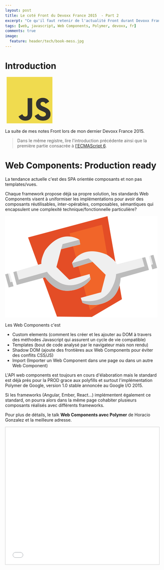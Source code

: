```yaml
---
layout: post
title: Le coté Front du Devoxx France 2015  - Part 2
excerpt: "Ce qu'il faut retenir de l'actualité Front durant Devoxx France 2015. Partie 2 : Web Components c'est déjà Production ready"
tags: [web, javascript, Web Components, Polymer, devoxx, fr]
comments: true
image:
  feature: header/tech/book-mess.jpg
---
```

# Introduction
<p class="image-pull-right">
<img src="/images/2015/js-logo.png" style="width: 150px; margin-left: 5px"/>
</p>

La suite de mes notes Front lors de mon dernier Devoxx France 2015.

> Dans le même registre, lire l'introduction précédente ainsi que la première partie consacrée à <a href="/le-cote-front-du-devoxx-france-2015-es6/">l'ECMAScript 6</a>.

<div style="clear:both"></div>

# Web Components: Production ready

La tendance actuelle c'est des SPA orientée composants et non pas templates/vues.

Chaque framework propose déjà sa propre solution, les standards Web Components visent à uniformiser les implémentations pour avoir des composants réutilisables, inter-opérables, composables, sémantiques qui encapsulent une complexité technique/fonctionnelle particulière?

<p class="image-pull-right">
<img src="/images/2015/wc-logo.svg" />
</p>

Les Web Components c'est

- Custom elements (comment les créer et les ajouter au DOM à travers des méthodes Javascript qui assurent un cycle de vie compatible)
- Templates (bout de code analysé par le navigateur mais non rendu)
- Shadow DOM (ajoute des frontières aux Web Components pour éviter des conflits CSS/JS)
- Import (Importer un Web Component dans une page ou dans un autre Web Component)

L'API web components est toujours en cours d'élaboration mais le standard est déjà prés pour la PROD grace aux polyfills et surtout l'implémentation Polymer de Google, version 1.0 stable annoncée au Google I/O 2015.

Si les frameworks (Angular, Ember, React...) implémentent également ce standard, on pourra alors dans la même page cohabiter plusieurs composants réalisés avec différents frameworks.

Pour plus de détails, le talk <b>Web Components avec Polymer</b> de Horacio Gonzalez et la meilleure adresse.

<center>
<iframe src="//www.slideshare.net/slideshow/embed_code/key/c7cPN51E6omI3i" width="600" height="450" frameborder="0" marginwidth="0" marginheight="0" scrolling="no" style="border:1px solid #CCC; border-width:1px; margin-bottom:5px; max-width: 100%;" allowfullscreen> </iframe>
</center>
